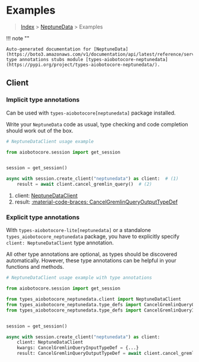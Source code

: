 # Examples

> [Index](../README.md) > [NeptuneData](./README.md) > Examples

!!! note ""

    Auto-generated documentation for [NeptuneData](https://boto3.amazonaws.com/v1/documentation/api/latest/reference/services/neptunedata.html#neptunedata)
    type annotations stubs module [types-aiobotocore-neptunedata](https://pypi.org/project/types-aiobotocore-neptunedata/).

## Client

### Implicit type annotations

Can be used with `types-aiobotocore[neptunedata]` package installed.

Write your `NeptuneData` code as usual,
type checking and code completion should work out of the box.



```python
# NeptuneDataClient usage example

from aiobotocore.session import get_session


session = get_session()

async with session.create_client("neptunedata") as client:  # (1)
    result = await client.cancel_gremlin_query()  # (2)
```

1. client: [NeptuneDataClient](./client.md)
2. result: [:material-code-braces: CancelGremlinQueryOutputTypeDef](./type_defs.md#cancelgremlinqueryoutputtypedef) 






### Explicit type annotations

With `types-aiobotocore-lite[neptunedata]`
or a standalone `types_aiobotocore_neptunedata` package, you have to explicitly specify
`client: NeptuneDataClient` type annotation.

All other type annotations are optional, as types should be discovered automatically.
However, these type annotations can be helpful in your functions and methods.


```python
# NeptuneDataClient usage example with type annotations

from aiobotocore.session import get_session

from types_aiobotocore_neptunedata.client import NeptuneDataClient
from types_aiobotocore_neptunedata.type_defs import CancelGremlinQueryOutputTypeDef
from types_aiobotocore_neptunedata.type_defs import CancelGremlinQueryInputTypeDef


session = get_session()

async with session.create_client("neptunedata") as client:
    client: NeptuneDataClient
    kwargs: CancelGremlinQueryInputTypeDef = {...}
    result: CancelGremlinQueryOutputTypeDef = await client.cancel_gremlin_query(**kwargs)
```




